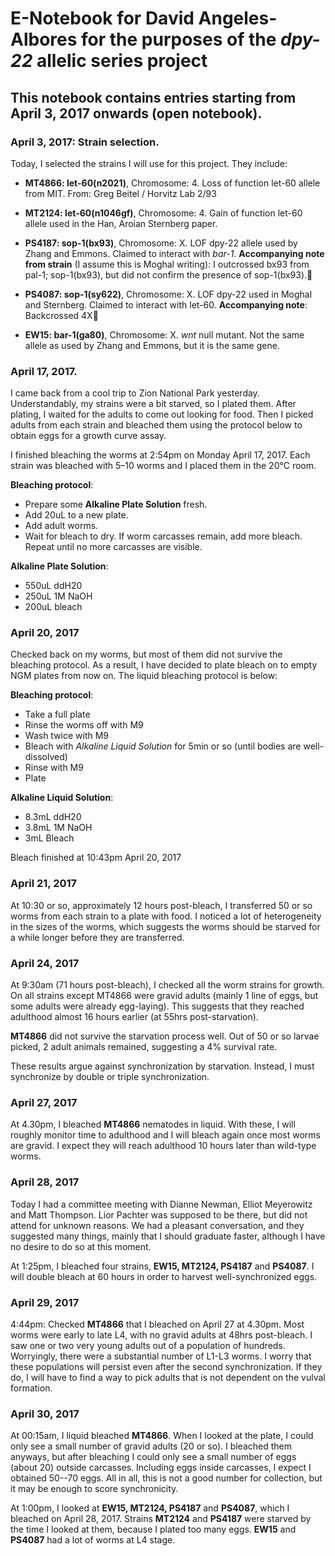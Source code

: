 # E-Notebook for David Angeles-Albores for the purposes of the *dpy-22* allelic series project

## This notebook contains entries starting from April 3, 2017 onwards (open notebook).

### April 3, 2017: Strain selection.

Today, I selected the strains I will use for this project. They include:

* **MT4866: let-60(n2021)**, Chromosome: 4. Loss of function let-60 allele from
MIT. From: Greg Beitel / Horvitz Lab 2/93

* **MT2124: let-60(n1046gf)**, Chromosome: 4. Gain of function let-60 allele used
in the Han, Aroian Sternberg paper.

* **PS4187: sop-1(bx93)**, Chromosome: X. LOF dpy-22 allele used by Zhang and
Emmons. Claimed
to interact with *bar-1*.
**Accompanying note from strain** (I assume this is Moghal writing): I outcrossed
bx93 from pal-1; sop-1(bx93), but did not confirm the presence of sop-1(bx93).

* **PS4087: sop-1(sy622)**, Chromosome: X. LOF dpy-22 used in Moghal and Sternberg.
Claimed to interact with let-60.
**Accompanying note**: Backcrossed 4X

* **EW15: bar-1(ga80)**, Chromosome: X. *wnt* null mutant. Not the same allele as
used by Zhang and Emmons, but it is the same gene.


### April 17, 2017.
I came back from a cool trip to Zion National Park yesterday. Understandably, my
strains were a bit
starved, so I plated them. After plating, I waited for
the adults to come out looking for food. Then I picked adults from each strain and
bleached them using the protocol below to obtain eggs for a growth curve assay.

I finished bleaching the worms at 2:54pm on Monday April 17, 2017. Each strain
was bleached with 5&ndash;10 worms and I placed them in the 20&deg;C room.

**Bleaching protocol**:
* Prepare some **Alkaline Plate Solution** fresh.
* Add 20uL to a new plate.
* Add adult worms.
* Wait for bleach to dry. If worm carcasses remain, add more bleach. Repeat until
no more carcasses are visible.

**Alkaline Plate Solution**:
* 550uL ddH20
* 250uL 1M NaOH
* 200uL bleach

### April 20, 2017
Checked back on my worms, but most of them did not survive the bleaching protocol.
As a result, I have decided to plate bleach on to empty NGM plates from now on.
The liquid bleaching protocol is below:

**Bleaching protocol**:
* Take a full plate
* Rinse the worms off with M9
* Wash twice with M9
* Bleach with *Alkaline Liquid Solution* for 5min or so (until bodies are
  well-dissolved)
* Rinse with M9
* Plate

**Alkaline Liquid Solution**:
* 8.3mL ddH20
* 3.8mL 1M NaOH
* 3mL Bleach

Bleach finished at 10:43pm April 20, 2017

### April 21, 2017
At 10:30 or so, approximately 12 hours post-bleach, I transferred 50 or so worms
from each strain to a plate with food. I noticed a lot of heterogeneity in the
sizes of the worms, which suggests the worms should be starved for a while longer
before they are transferred.

### April 24, 2017
At 9:30am (71 hours post-bleach), I checked all the worm strains for growth.
On all strains except MT4866 were gravid adults (mainly 1 line of eggs, but some
  adults were already egg-laying). This suggests that
  they reached adulthood almost 16 hours earlier
  (at 55hrs post-starvation).

**MT4866** did not survive the starvation process well. Out of 50 or so larvae
picked, 2 adult animals remained, suggesting a 4% survival rate.

These results argue against synchronization by starvation. Instead, I must
synchronize by double or triple synchronization.

### April 27, 2017

At 4.30pm, I bleached **MT4866** nematodes in liquid. With these, I will roughly
monitor time to adulthood and I will bleach again once most worms are gravid. I
expect they will reach adulthood 10 hours later than wild-type worms.

### April 28, 2017

Today I had a committee meeting with Dianne Newman, Elliot Meyerowitz and Matt
Thompson. Lior Pachter was supposed to be there, but did not attend for unknown
reasons. We had a pleasant conversation, and they suggested many things, mainly
that I should graduate faster, although I have no desire to do so at this moment.

At 1:25pm, I bleached four strains, **EW15, MT2124, PS4187** and **PS4087**. I
will double bleach at 60 hours in order to harvest well-synchronized eggs.

### April 29, 2017

4:44pm: Checked **MT4866** that I bleached on April 27 at 4.30pm. Most worms
were early to late L4, with no gravid adults at 48hrs post-bleach. I saw one
or two very young adults out of a population of hundreds. Worryingly, there were
a substantial number of L1-L3 worms. I worry that these populations will persist
even after the second synchronization. If they do, I will have to find a way to
pick adults that is not dependent on the vulval formation.


### April 30, 2017

At 00:15am, I liquid bleached **MT4866**. When I looked at the plate, I could only
see a small number of gravid adults (20 or so). I bleached them anyways, but after
bleaching I could only see a small number of eggs (about 20) outside carcasses.
Including eggs inside carcasses, I expect I obtained 50--70 eggs. All in all,
this is not a good number for collection, but it may be enough to score
synchronicity.

At 1:00pm, I looked at **EW15, MT2124, PS4187** and **PS4087**, which I bleached
on April 28, 2017. Strains **MT2124** and **PS4187** were starved by the time I
looked at them, because I plated too many eggs. **EW15** and **PS4087** had a
lot of worms at L4 stage.
